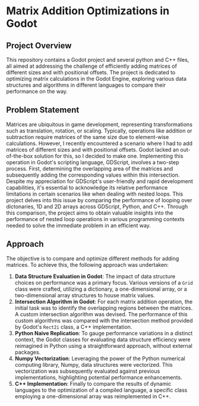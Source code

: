 # Matrix Addition Optimizations in Godot

## Project Overview

This repository contains a Godot project and several python and C++ files, all aimed at addressing the challenge of efficiently adding matrices of different sizes and with positional offsets. The project is dedicated to optimizing matrix calculations in the Godot Engine, exploring various data structures and algorithms in different languages to compare their performance on the way.

## Problem Statement

Matrices are ubiquitous in game development, representing transformations such as translation, rotation, or scaling. Typically, operations like addition or subtraction require matrices of the same size due to element-wise calculations. However, I recently encountered a scenario where I had to add matrices of different sizes and with positional offsets. Godot lacked an out-of-the-box solution for this, so I decided to make one.
Implementing this operation in Godot's scripting language, GDScript, involves a two-step process. First, determining the overlapping area of the matrices and subsequently adding the corresponding values within this intersection. 
Despite my appreciation for GDScript's user-friendly and rapid development capabilities, it's essential to acknowledge its relative performance limitations in certain scenarios like when dealing with nested loops. This project delves into this issue by comparing the performance of looping over dictonaries, 1D and 2D arrays across GDScript, Python, and C++. Through this comparison, the project aims to obtain valuable insights into the performance of nested loop operations in various programming contexts needed to solve the immediate problem in an efficient way.

## Approach

The objective is to compare and optimize different methods for adding matrices. To achieve this, the following approach was undertaken:

1. **Data Structure Evaluation in Godot**: The impact of data structure choices on performance was a primary focus. Various versions of a `Grid` class were crafted, utilizing a dictionary, a one-dimensional array, or a two-dimensional array structures to house matrix values.
2. **Intersection Algorithm in Godot**: For each matrix addition operation, the initial task was to identify the overlapping regions between the matrices. A custom intersection algorithm was devised. The performance of this custom algorithms was compared with the intersection method provided by Godot's `Rect2i` class, a C++ implementation.
3. **Python Naive Replication**: To gauge performance variations in a distinct context, the Godot classes for evaluating data structure efficiency were reimagined in Python using a straightforward approach, without external packages.
4. **Numpy Vectorization**: Leveraging the power of the Python numerical computing library, Numpy, data structures were vectorized. This vectorization was subsequently evaluated against previous implementations, highlighting potential performance enhancements.
5. **C++ Implementation**: Finally to compare the results of dynamic languages to the optimization of a compiled language, a specific class employing a one-dimensional array was reimplemented in C++.
